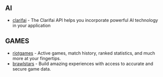 ## AI
  - [clarifai](https://docs.clarifai.com/) - The Clarifai API helps you incorporate powerful AI technology in your application

## GAMES
  - [riotgames](https://developer.riotgames.com/) - Active games, match history, ranked statistics, and much more at your fingertips.
  - [brawlstars](https://developer.brawlstars.com/#/) - Build amazing experiences with access to accurate and secure game data.
